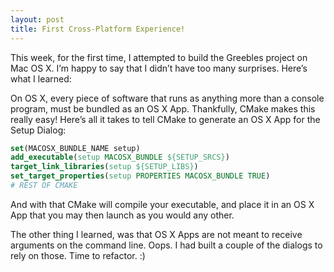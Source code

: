 ```yaml
---
layout: post
title: First Cross-Platform Experience!
---
```


This week, for the first time, I attempted to build the Greebles project on Mac
OS X. I’m happy to say that I didn’t have too many surprises. Here’s what I
learned:

On OS X, every piece of software that runs as anything more than a console
program, must be bundled as an OS X App. Thankfully, CMake makes this really
easy! Here’s all it takes to tell CMake to generate an OS X App for the Setup
Dialog:


``` cmake
set(MACOSX_BUNDLE_NAME setup) 
add_executable(setup MACOSX_BUNDLE ${SETUP_SRCS})
target_link_libraries(setup ${SETUP_LIBS})
set_target_properties(setup PROPERTIES MACOSX_BUNDLE TRUE)
# REST OF CMAKE
```

And with that CMake will compile your executable, and place it in an OS X App
that you may then launch as you would any other.

The other thing I learned, was that OS X Apps are not meant to receive
arguments on the command line. Oops. I had built a couple of the dialogs to
rely on those. Time to refactor. :)
